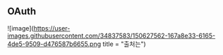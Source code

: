## OAuth

![image](https://user-images.githubusercontent.com/34837583/150627562-167a8e33-6165-4de5-9509-d476587b6655.png title = "출처는")


